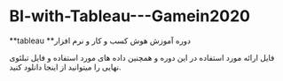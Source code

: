 # BI-with-Tableau---Gamein2020

**tableau **دوره آموزش هوش کسب و کار و نرم افزار

فایل ارائه مورد استفاده در این دوره و همچنین داده های مورد استفاده و فایل تبلئوی نهایی را میتوانید از اینجا دانلود کنید.
